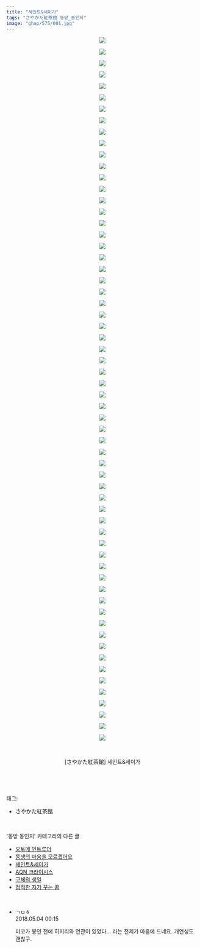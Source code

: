 ```yaml
---
title: "세인트&세이가"
tags: "さやかた紅茶館 동방_동인지"
image: "ghap/575/001.jpg"
---
```

<div class="article">
<p style="text-align: center; clear: none; float: none;"><img src="{{ site.nasurl }}/ghap/575/001.jpg"/></p>
<p style="text-align: center; clear: none; float: none;"><img src="{{ site.nasurl }}/ghap/575/002.jpg"/></p>
<p style="text-align: center; clear: none; float: none;"><img src="{{ site.nasurl }}/ghap/575/003.jpg"/></p>
<p style="text-align: center; clear: none; float: none;"><img src="{{ site.nasurl }}/ghap/575/004.jpg"/></p>
<p style="text-align: center; clear: none; float: none;"><img src="{{ site.nasurl }}/ghap/575/005.jpg"/></p>
<p style="text-align: center; clear: none; float: none;"><img src="{{ site.nasurl }}/ghap/575/006.jpg"/></p>
<p style="text-align: center; clear: none; float: none;"><img src="{{ site.nasurl }}/ghap/575/007.jpg"/></p>
<p style="text-align: center; clear: none; float: none;"><img src="{{ site.nasurl }}/ghap/575/008.jpg"/></p>
<p style="text-align: center; clear: none; float: none;"><img src="{{ site.nasurl }}/ghap/575/009.jpg"/></p>
<p style="text-align: center; clear: none; float: none;"><img src="{{ site.nasurl }}/ghap/575/010.jpg"/></p>
<p style="text-align: center; clear: none; float: none;"><img src="{{ site.nasurl }}/ghap/575/011.jpg"/></p>
<p style="text-align: center; clear: none; float: none;"><img src="{{ site.nasurl }}/ghap/575/012.jpg"/></p>
<p style="text-align: center; clear: none; float: none;"><img src="{{ site.nasurl }}/ghap/575/013.jpg"/></p>
<p style="text-align: center; clear: none; float: none;"><img src="{{ site.nasurl }}/ghap/575/014.jpg"/></p>
<p style="text-align: center; clear: none; float: none;"><img src="{{ site.nasurl }}/ghap/575/015.jpg"/></p>
<p style="text-align: center; clear: none; float: none;"><img src="{{ site.nasurl }}/ghap/575/016.jpg"/></p>
<p style="text-align: center; clear: none; float: none;"><img src="{{ site.nasurl }}/ghap/575/017.jpg"/></p>
<p style="text-align: center; clear: none; float: none;"><img src="{{ site.nasurl }}/ghap/575/018.jpg"/></p>
<p style="text-align: center; clear: none; float: none;"><img src="{{ site.nasurl }}/ghap/575/019.jpg"/></p>
<p style="text-align: center; clear: none; float: none;"><img src="{{ site.nasurl }}/ghap/575/020.jpg"/></p>
<p style="text-align: center; clear: none; float: none;"><img src="{{ site.nasurl }}/ghap/575/021.jpg"/></p>
<p style="text-align: center; clear: none; float: none;"><img src="{{ site.nasurl }}/ghap/575/022.jpg"/></p>
<p style="text-align: center; clear: none; float: none;"><img src="{{ site.nasurl }}/ghap/575/023.jpg"/></p>
<p style="text-align: center; clear: none; float: none;"><img src="{{ site.nasurl }}/ghap/575/024.jpg"/></p>
<p style="text-align: center; clear: none; float: none;"><img src="{{ site.nasurl }}/ghap/575/025.jpg"/></p>
<p style="text-align: center; clear: none; float: none;"><img src="{{ site.nasurl }}/ghap/575/026.jpg"/></p>
<p style="text-align: center; clear: none; float: none;"><img src="{{ site.nasurl }}/ghap/575/027.jpg"/></p>
<p style="text-align: center; clear: none; float: none;"><img src="{{ site.nasurl }}/ghap/575/028.jpg"/></p>
<p style="text-align: center; clear: none; float: none;"><img src="{{ site.nasurl }}/ghap/575/029.jpg"/></p>
<p style="text-align: center; clear: none; float: none;"><img src="{{ site.nasurl }}/ghap/575/030.jpg"/></p>
<p style="text-align: center; clear: none; float: none;"><img src="{{ site.nasurl }}/ghap/575/031.jpg"/></p>
<p style="text-align: center; clear: none; float: none;"><img src="{{ site.nasurl }}/ghap/575/032.jpg"/></p>
<p style="text-align: center; clear: none; float: none;"><img src="{{ site.nasurl }}/ghap/575/033.jpg"/></p>
<p style="text-align: center; clear: none; float: none;"><img src="{{ site.nasurl }}/ghap/575/034.jpg"/></p>
<p style="text-align: center; clear: none; float: none;"><img src="{{ site.nasurl }}/ghap/575/035.jpg"/></p>
<p style="text-align: center; clear: none; float: none;"><img src="{{ site.nasurl }}/ghap/575/036.jpg"/></p>
<p style="text-align: center; clear: none; float: none;"><img src="{{ site.nasurl }}/ghap/575/037.jpg"/></p>
<p style="text-align: center; clear: none; float: none;"><img src="{{ site.nasurl }}/ghap/575/038.jpg"/></p>
<p style="text-align: center; clear: none; float: none;"><img src="{{ site.nasurl }}/ghap/575/039.jpg"/></p>
<p style="text-align: center; clear: none; float: none;"><img src="{{ site.nasurl }}/ghap/575/040.jpg"/></p>
<p style="text-align: center; clear: none; float: none;"><img src="{{ site.nasurl }}/ghap/575/041.jpg"/></p>
<p style="text-align: center; clear: none; float: none;"><img src="{{ site.nasurl }}/ghap/575/042.jpg"/></p>
<p style="text-align: center; clear: none; float: none;"><img src="{{ site.nasurl }}/ghap/575/043.jpg"/></p>
<p style="text-align: center; clear: none; float: none;"><img src="{{ site.nasurl }}/ghap/575/044.jpg"/></p>
<p style="text-align: center; clear: none; float: none;"><img src="{{ site.nasurl }}/ghap/575/045.jpg"/></p>
<p style="text-align: center; clear: none; float: none;"><img src="{{ site.nasurl }}/ghap/575/046.jpg"/></p>
<p style="text-align: center; clear: none; float: none;"><img src="{{ site.nasurl }}/ghap/575/047.jpg"/></p>
<p style="text-align: center; clear: none; float: none;"><img src="{{ site.nasurl }}/ghap/575/048.jpg"/></p>
<p style="text-align: center; clear: none; float: none;"><img src="{{ site.nasurl }}/ghap/575/049.jpg"/></p>
<p style="text-align: center; clear: none; float: none;"><img src="{{ site.nasurl }}/ghap/575/050.jpg"/></p>
<p style="text-align: center; clear: none; float: none;"><img src="{{ site.nasurl }}/ghap/575/051.jpg"/></p>
<p style="text-align: center; clear: none; float: none;"><img src="{{ site.nasurl }}/ghap/575/052.jpg"/></p>
<p style="text-align: center; clear: none; float: none;"><img src="{{ site.nasurl }}/ghap/575/053.jpg"/></p>
<p style="text-align: center; clear: none; float: none;"><img src="{{ site.nasurl }}/ghap/575/054.jpg"/></p>
<p style="text-align: center; clear: none; float: none;"><img src="{{ site.nasurl }}/ghap/575/055.jpg"/></p>
<p style="text-align: center; clear: none; float: none;"><img src="{{ site.nasurl }}/ghap/575/056.jpg"/></p>
<p style="text-align: center; clear: none; float: none;"><img src="{{ site.nasurl }}/ghap/575/057.jpg"/></p>
<p style="text-align: center; clear: none; float: none;"><img src="{{ site.nasurl }}/ghap/575/058.jpg"/></p>
<p style="text-align: center; clear: none; float: none;"><img src="{{ site.nasurl }}/ghap/575/059.jpg"/></p>
<p style="text-align: center; clear: none; float: none;"><img src="{{ site.nasurl }}/ghap/575/060.jpg"/></p>
<p style="text-align: center; clear: none; float: none;"><img src="{{ site.nasurl }}/ghap/575/061.jpg"/></p>
<p style="text-align: center; clear: none; float: none;"><img src="{{ site.nasurl }}/ghap/575/062.jpg"/></p>
<p style="text-align: center; clear: none; float: none;"><br/></p>
<p style="text-align: center; clear: none; float: none;">[さやかた紅茶館] 세인트&amp;세이가</p>
<p><br/></p>
</div><br/>
<div class="tagTrail">
<p>태그: </p>
<ul>
<li>さやかた紅茶館</li>
</ul>
</div><br/>
<div class="another">
<p>'동방 동인지' 카테고리의 다른 글</p>
<ul>
<li><a href="/2016-06-26-ghap_577">오토메 인트루더</a></li>
<li><a href="/2016-06-26-ghap_576">동생의 마음을 모르겠어요</a></li>
<li><a href="/2016-06-26-ghap_575">세인트&amp;세이가</a></li>
<li><a href="/2016-06-26-ghap_574">AQN 크라이시스</a></li>
<li><a href="/2016-06-26-ghap_573">구체의 생일</a></li>
<li><a href="/2016-06-26-ghap_572">정직한 자가 꾸는 꿈</a></li>
</ul>
</div><br/>
<div class="cb_module cb_fluid">
<div class="cb_wrt cb_profile">
<div class="comment">
<ul>
<li class="cb_thumb_off" id="comment15250161">
<div class="cb_comment_area">
<div class="cb_info_area">
<div class="cb_section">
<span class="cb_nick_name">ㄱㅁㅎ</span>
</div>
<div class="cb_section">
<span class="cb_date">2018.05.04 00:15 </span>
</div>
</div>
<div class="cb_dsc_comment">
<p class="cb_dsc">
											미코가 봉인 전에 히지리와 연관이 있었다... 라는 전제가 마음에 드네요. 개연성도 괜찮구.
										</p>
</div>
</div></li>
</ul>
</div>
</div><!-- commentList close -->
</div><br/>

